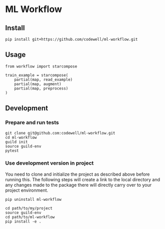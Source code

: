 # ML Workflow

## Install

    pip install git+https://github.com/codewell/ml-workflow.git

## Usage

    from workflow import starcompose

    train_example = starcompose(
        partial(map, read_example)
        partial(map, augment)
        partial(map, preprocess)
    )

## Development

### Prepare and run tests

    git clone git@github.com:codewell/ml-workflow.git
    cd ml-workflow
    guild init
    source guild-env
    pytest

### Use development version in project
You need to clone and initialize the project as described above before
running this. The following steps will create a link to the local directory
and any changes made to the package there will directly carry over to your
project environment.

    pip uninstall ml-workflow

    cd path/to/my/project
    source guild-env
    cd path/to/ml-workflow
    pip install -e .

